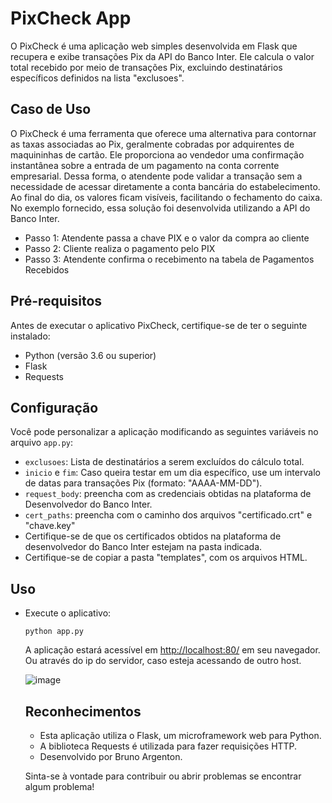 
<h1>PixCheck App</h1>

<p>O PixCheck é uma aplicação web simples desenvolvida em Flask que recupera e exibe transações Pix da API do Banco Inter. Ele calcula o valor total recebido por meio de transações Pix, excluindo destinatários específicos definidos na lista "exclusoes".</p>

<h2>Caso de Uso</h2>
<p>O 
PixCheck é uma ferramenta que oferece uma alternativa para contornar as taxas associadas ao Pix, geralmente cobradas por adquirentes de maquininhas de cartão. Ele proporciona ao vendedor uma confirmação instantânea sobre a entrada de um pagamento na conta corrente empresarial. Dessa forma, o atendente pode validar a transação sem a necessidade de acessar diretamente a conta bancária do estabelecimento. Ao final do dia, os valores ficam visíveis, facilitando o fechamento do caixa. No exemplo fornecido, essa solução foi desenvolvida utilizando a API do Banco Inter.</p>
<ul>
    <li>Passo 1: Atendente passa a chave PIX e o valor da compra ao cliente</li>
    <li>Passo 2: Cliente realiza o pagamento pelo PIX</li>
    <li>Passo 3: Atendente confirma o recebimento na tabela de Pagamentos Recebidos</li>   
</ul>

<h2>Pré-requisitos</h2>

<p>Antes de executar o aplicativo PixCheck, certifique-se de ter o seguinte instalado:</p>

<ul>
    <li>Python (versão 3.6 ou superior)</li>
    <li>Flask</li>
    <li>Requests</li>
</ul>

<h2>Configuração</h2>

<p>Você pode personalizar a aplicação modificando as seguintes variáveis no arquivo <code>app.py</code>:</p>

<ul>
    <li><code>exclusoes</code>: Lista de destinatários a serem excluídos do cálculo total.</li>
    <li><code>inicio</code> e <code>fim</code>: Caso queira testar em um dia específico, use um intervalo de datas para transações Pix (formato: "AAAA-MM-DD").</li>
    <li><code>request_body</code>: preencha com as credenciais obtidas na plataforma de Desenvolvedor do Banco Inter.</li>
    <li><code>cert_paths</code>: preencha com o caminho dos arquivos "certificado.crt" e "chave.key"</li>
    <li>Certifique-se de que os certificados obtidos na plataforma de desenvolvedor do Banco Inter estejam na pasta indicada.</li>
    <li>Certifique-se de copiar a pasta "templates", com os arquivos HTML.</li>
</ul>

<h2>Uso</h2>

<ul>
    <li>Execute o aplicativo:</li>
</ol>

<pre><code>python app.py</code></pre>

<p>A aplicação estará acessível em <a href="http://localhost:80/">http://localhost:80/</a> em seu navegador. Ou através do ip do servidor, caso esteja acessando de outro host.</p>

![image](https://github.com/brunoargenton/Inter-PixCheck-Flask/assets/38015713/b224d507-e644-46cd-b2a9-df0d9425a687)


<h2>Reconhecimentos</h2>

<ul>
    <li>Esta aplicação utiliza o Flask, um microframework web para Python.</li>
    <li>A biblioteca Requests é utilizada para fazer requisições HTTP.</li>
    <li>Desenvolvido por Bruno Argenton.</li>
</ul>

<p>Sinta-se à vontade para contribuir ou abrir problemas se encontrar algum problema!</p>
